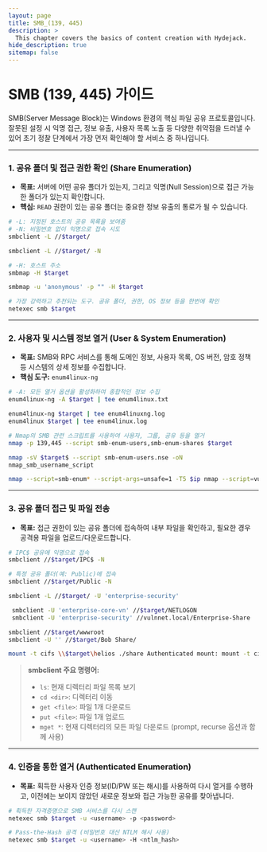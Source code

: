 ```yaml
---
layout: page
title: SMB_(139, 445)
description: >
  This chapter covers the basics of content creation with Hydejack.
hide_description: true
sitemap: false
---
```


# SMB (139, 445) 가이드

SMB(Server Message Block)는 Windows 환경의 핵심 파일 공유 프로토콜입니다. 잘못된 설정 시 익명 접근, 정보 유출, 사용자 목록 노출 등 다양한 취약점을 드러낼 수 있어 초기 정찰 단계에서 가장 먼저 확인해야 할 서비스 중 하나입니다.

---

### **1. 공유 폴더 및 접근 권한 확인 (Share Enumeration)**

- **목표:** 서버에 어떤 공유 폴더가 있는지, 그리고 익명(Null Session)으로 접근 가능한 폴더가 있는지 확인합니다.
- **핵심:** `READ` 권한이 있는 공유 폴더는 중요한 정보 유출의 통로가 될 수 있습니다.

```bash
# -L: 지정된 호스트의 공유 목록을 보여줌
# -N: 비밀번호 없이 익명으로 접속 시도
smbclient -L //$target/

smbclient -L //$target/ -N
```

```bash
# -H: 호스트 주소
smbmap -H $target

smbmap -u 'anonymous' -p "" -H $target
```

```bash
# 가장 강력하고 추천되는 도구. 공유 폴더, 권한, OS 정보 등을 한번에 확인
netexec smb $target
```

---

### **2. 사용자 및 시스템 정보 열거 (User & System Enumeration)**

- **목표:** SMB와 RPC 서비스를 통해 도메인 정보, 사용자 목록, OS 버전, 암호 정책 등 시스템의 상세 정보를 수집합니다.
- **핵심 도구:** `enum4linux-ng`

```bash
# -A: 모든 열거 옵션을 활성화하여 종합적인 정보 수집
enum4linux-ng -A $target | tee enum4linux.txt

enum4linux-ng $target | tee enum4linuxng.log
enum4linux $target | tee enum4linux.log
```

```bash
# Nmap의 SMB 관련 스크립트를 사용하여 사용자, 그룹, 공유 등을 열거
nmap -p 139,445 --script smb-enum-users,smb-enum-shares $target
```

```bash
nmap -sV $target$ --script smb-enum-users.nse -oN 
nmap_smb_username_script
```

```bash
nmap --script=smb-enum* --script-args=unsafe=1 -T5 $ip nmap --script=vuln* --script-args=unsafe=1 -T5 $ip
```

---

### **3. 공유 폴더 접근 및 파일 전송**

- **목표:** 접근 권한이 있는 공유 폴더에 접속하여 내부 파일을 확인하고, 필요한 경우 공격용 파일을 업로드/다운로드합니다.

```bash
# IPC$ 공유에 익명으로 접속
smbclient //$target/IPC$ -N

# 특정 공유 폴더(예: Public)에 접속
smbclient //$target/Public -N
```

```bash
smbclient -L //$target/ -U 'enterprise-security'
```

```bash
 smbclient -U 'enterprise-core-vn' //$target/NETLOGON
 smbclient -U 'enterprise-security' //vulnnet.local/Enterprise-Share
```

```bash
smbclient //$target/wwwroot
smbclient -U '' //$target/Bob Share/
```

```bash
mount -t cifs \\$target\helios ./share Authenticated mount: mount -t cifs -o username=helios \\$target\helios ./share
```



> **smbclient 주요 명령어:**
> - `ls`: 현재 디렉터리 파일 목록 보기
> - `cd <dir>`: 디렉터리 이동
> - `get <file>`: 파일 1개 다운로드
> - `put <file>`: 파일 1개 업로드
> - `mget *`: 현재 디렉터리의 모든 파일 다운로드 (prompt, recurse 옵션과 함께 사용)

---

### **4. 인증을 통한 열거 (Authenticated Enumeration)**

- **목표:** 획득한 사용자 인증 정보(ID/PW 또는 해시)를 사용하여 다시 열거를 수행하고, 이전에는 보이지 않았던 새로운 정보와 접근 가능한 공유를 찾아냅니다.

```bash
# 획득한 자격증명으로 SMB 서비스를 다시 스캔
netexec smb $target -u <username> -p <password>

# Pass-the-Hash 공격 (비밀번호 대신 NTLM 해시 사용)
netexec smb $target -u <username> -H <ntlm_hash>
```


